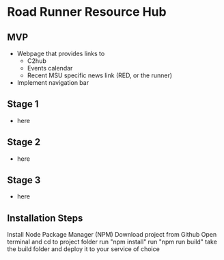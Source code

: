 # Road Runner Resource Hub

## MVP

- Webpage that provides links to
  - C2hub
  - Events calendar
  - Recent MSU specific news link (RED, or the runner)
- Implement navigation bar

## Stage 1

- here

## Stage 2

- here

## Stage 3

- here

## Installation Steps

Install Node Package Manager (NPM)
Download project from Github
Open terminal and cd to project folder
run "npm install"
run "npm run build"
take the build folder and deploy it to your service of choice
